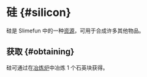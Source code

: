 # 硅 {#silicon}

硅是 Slimefun 中的一种[资源](/Resources)，可用于合成许多其他物品。

## 获取 {#obtaining}

硅可通过在[冶炼炉](/Smeltery)中冶炼 1 个石英块获得。

